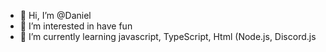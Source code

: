 - 👋 Hi, I’m @Daniel
- 👀 I’m interested in have fun
- 🌱 I’m currently learning javascript, TypeScript, Html (Node.js, Discord.js
